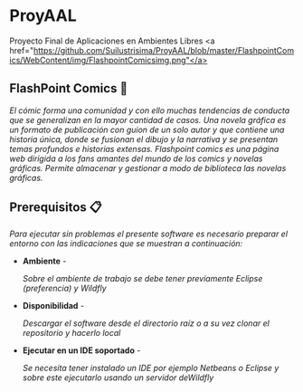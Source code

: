 # ProyAAL
Proyecto Final de Aplicaciones en Ambientes Libres
<a href="https://github.com/Suilustrisima/ProyAAL/blob/master/FlashpointComics/WebContent/img/FlashpointComicsimg.png"</a>
<h2>FlashPoint Comics 🚀</h2>
<p><em>El cómic forma una comunidad y con ello muchas tendencias de conducta que se generalizan en la mayor cantidad de casos.
Una novela gráfica es un formato de publicación con guion de un solo autor y que contiene una historia única, donde se fusionan el dibujo y la narrativa y se presentan temas profundos e historias extensas.
Flashpoint comics es una página web dirigida a los fans amantes del mundo de los comics y novelas gráficas.
Permite almacenar y gestionar a modo de biblioteca las novelas gráficas.</em></p>


<h2>Prerequisitos 📋</h2>
<p><em>Para ejecutar sin problemas el presente software es necesario preparar el entorno con las indicaciones que se muestran a continuación:</em></p>
<ul>
  <li><strong>Ambiente</strong> - <p><em>Sobre el ambiente de trabajo se debe tener previamente Eclipse (preferencia) y Wildfly</em></p>
  <li><strong>Disponibilidad</strong> - <p><em>Descargar el software desde el directorio raíz o a su vez clonar el repositorio y hacerlo local</em></p>
  <li><strong>Ejecutar en un IDE soportado</strong> - <p><em>Se necesita tener instalado un IDE por ejemplo Netbeans o Eclipse y sobre este ejecutarlo usando un servidor         
    deWildfly</em></p>     
</ul>
